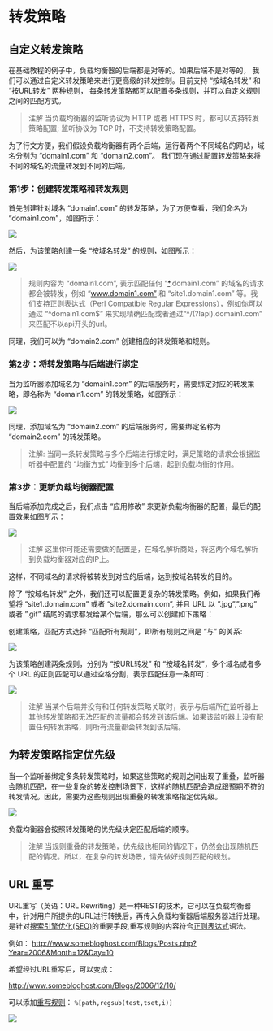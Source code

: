 ---
---

# 转发策略

## 自定义转发策略

在基础教程的例子中，负载均衡器的后端都是对等的。如果后端不是对等的， 我们可以通过自定义转发策略来进行更高级的转发控制。目前支持 “按域名转发” 和 “按URL转发” 两种规则， 每条转发策略都可以配置多条规则，并可以自定义规则之间的匹配方式。

> 注解
> 当负载均衡器的监听协议为 HTTP 或者 HTTPS 时，都可以支持转发策略配置; 监听协议为 TCP 时，不支持转发策略配置。

为了行文方便，我们假设负载均衡器有两个后端，运行着两个不同域名的网站，域名分别为 “domain1.com” 和 “domain2.com”。 我们现在通过配置转发策略来将不同的域名的流量转发到不同的后端。

### 第1步：创建转发策略和转发规则

首先创建针对域名 “domain1.com” 的转发策略，为了方便查看，我们命名为 “domain1.com”，如图所示：

[![](../_images/create_lb_policy_domain.png)](_images/create_lb_policy_domain.png)

然后，为该策略创建一条 “按域名转发” 的规则，如图所示：

![](../_images/create_lb_policy_rule_domain.png)

> 规则内容为 “domain1.com”, 表示匹配任何 “[*](#id4).domain1.com” 的域名的请求都会被转发，例如 “www.domain1.com” 和 “site1.domain1.com” 等。我们支持正则表达式（Perl Compatible Regular Expressions），例如你可以通过 “^domain1.com$” 来实现精确匹配或者通过“^/(?!api).domain1.com” 来匹配不以api开头的url。

同理，我们可以为 “domain2.com” 创建相应的转发策略和规则。

### 第2步：将转发策略与后端进行绑定

当为监听器添加域名为 “domain1.com” 的后端服务时，需要绑定对应的转发策略，即名称为 “domain1.com” 的转发策略，如图所示：

[![](../_images/add_lb_backend_domain.png)](_images/add_lb_backend_domain.png)

同理，添加域名为 “domain2.com” 的后端服务时，需要绑定名称为 “domain2.com” 的转发策略。

> 注解:
> 当同一条转发策略与多个后端进行绑定时，满足策略的请求会根据监听器中配置的 “均衡方式” 均衡到多个后端，起到负载均衡的作用。

### 第3步：更新负载均衡器配置

当后端添加完成之后，我们点击 “应用修改” 来更新负载均衡器的配置，最后的配置效果如图所示：

[![](../_images/list_lb_backend_domain.png)](_images/list_lb_backend_domain.png)

> 注解
> 这里你可能还需要做的配置是，在域名解析商处，将这两个域名解析到负载均衡器对应的IP上。

这样，不同域名的请求将被转发到对应的后端，达到按域名转发的目的。

除了 “按域名转发” 之外，我们还可以配置更复杂的转发策略。例如，如果我们希望将 “site1.domain.com” 或者 “site2.domain.com”, 并且 URL 以 ”.jpg”,”.png” 或者 ”.gif” 结尾的请求都发给某个后端，那么可以创建如下策略：

创建策略，匹配方式选择 “匹配所有规则”，即所有规则之间是 “与” 的关系:

[![](../_images/create_lb_policy_domain_and_url.png)](_images/create_lb_policy_domain_and_url.png)

为该策略创建两条规则，分别为 “按URL转发” 和 “按域名转发”，多个域名或者多个 URL 的正则匹配可以通过空格分割，表示匹配任意一条即可：

[![](../_images/create_lb_policy_rule_domain_and_url.png)](_images/create_lb_policy_rule_domain_and_url.png)

> 注解
> 当某个后端并没有和任何转发策略关联时，表示与后端所在监听器上其他转发策略都无法匹配的流量都会转发到该后端。如果该监听器上没有配置任何转发策略，则所有流量都会转发到该后端。 

## 为转发策略指定优先级

当一个监听器绑定多条转发策略时，如果这些策略的规则之间出现了重叠，监听器会随机匹配，在一些复杂的转发控制场景下，这样的随机匹配会造成跟预期不符的转发情况。因此，需要为这些规则出现重叠的转发策略指定优先级。

[![](../../../product/network/_images/create_lb_policy_domain.png)](_images/create_lb_policy_domain.png)

负载均衡器会按照转发策略的优先级决定匹配后端的顺序。

> 注解
> 当规则重叠的转发策略，优先级也相同的情况下，仍然会出现随机匹配的情况。所以，在复杂的转发场景，请先做好规则匹配的规划。

## URL 重写

URL重写（英语：URL Rewriting）是一种REST的技术，它可以在负载均衡器中，针对用户所提供的URL进行转换后，再传入负载均衡器后端服务器进行处理。是针对[搜索引擎优化(SEO)](https://zh.wikipedia.org/wiki/%E6%90%9C%E5%B0%8B%E5%BC%95%E6%93%8E%E6%9C%80%E4%BD%B3%E5%8C%96)的重要手段,重写规则的内容符合[正则表达式](https://zh.wikipedia.org/zh-hans/%E6%AD%A3%E5%88%99%E8%A1%A8%E8%BE%BE%E5%BC%8F)语法。

例如： http://www.somebloghost.com/Blogs/Posts.php?Year=2006&Month=12&Day=10

希望经过URL重写后，可以变成：

http://www.somebloghost.com/Blogs/2006/12/10/

可以添加[重写规则](https://www.haproxy.com/documentation/aloha/10-0/traffic-management/lb-layer7/http-rewrite/#rewriting-http-urls)： `%[path,regsub(test,tset,i)]`

![](../_images/add_urlrewrite_rules.png)


